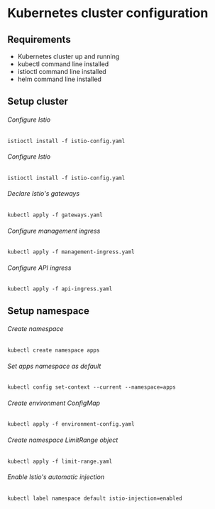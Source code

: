 # Kubernetes cluster configuration

## Requirements

* Kubernetes cluster up and running
* kubectl command line installed
* istioctl command line installed
* helm command line installed

## Setup cluster

###### Configure Istio 

```text
istioctl install -f istio-config.yaml
```

###### Configure Istio

```text
istioctl install -f istio-config.yaml
```

###### Declare Istio's gateways

```text
kubectl apply -f gateways.yaml
```

###### Configure management ingress

```text
kubectl apply -f management-ingress.yaml
```

###### Configure API ingress

```text
kubectl apply -f api-ingress.yaml
```

## Setup namespace

###### Create namespace

```text
kubectl create namespace apps
```

###### Set apps namespace as default

```text
kubectl config set-context --current --namespace=apps
```

###### Create environment ConfigMap

```text
kubectl apply -f environment-config.yaml
```

###### Create namespace LimitRange object

```text
kubectl apply -f limit-range.yaml
```

###### Enable Istio's automatic injection

```text
kubectl label namespace default istio-injection=enabled
```

